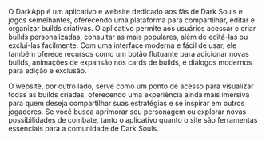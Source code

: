 O DarkApp é um aplicativo e website dedicado aos fãs de Dark Souls e jogos semelhantes, oferecendo uma plataforma para compartilhar, editar e organizar builds criativas. O aplicativo permite aos usuários acessar e criar builds personalizadas, consultar as mais populares, além de editá-las ou excluí-las facilmente. Com uma interface moderna e fácil de usar, ele também oferece recursos como um botão flutuante para adicionar novas builds, animações de expansão nos cards de builds, e diálogos modernos para edição e exclusão.

O website, por outro lado, serve como um ponto de acesso para visualizar todas as builds criadas, oferecendo uma experiência ainda mais imersiva para quem deseja compartilhar suas estratégias e se inspirar em outros jogadores. Se você busca aprimorar seu personagem ou explorar novas possibilidades de combate, tanto o aplicativo quanto o site são ferramentas essenciais para a comunidade de Dark Souls.
